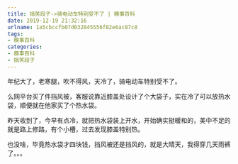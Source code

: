 ```yaml
---
title: 搞笑段子->骑电动车特别受不了 | 糗事百科
date: 2019-12-19 21:32:16
urlname: 1a5cbccfb07d032845556f82e6ac87c8
tags: 
- 糗事百科
categories:
- 糗事百科
- 搞笑段子
---
```

年纪大了，老寒腿，吹不得风，天冷了，骑电动车特别受不了。

么网平台买了件挡风被，客服说靠近膝盖处设计了个大袋子，实在冷了可以放热水袋，顺便就在他家买了个热水袋。

昨天收到了，今早有点冷，就把热水袋装上开水，开始确实挺暖和的，美中不足的就是路上修路，有个小槽，过去发现膝盖特别热。

也没啥，毕竟热水袋才四块钱，挡风被还是挡风的，就是大晴天，我得穿几天雨裤了。。。



